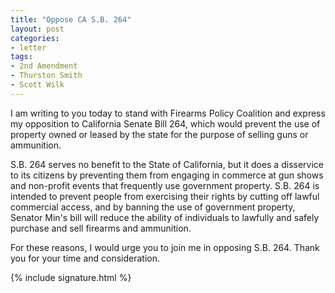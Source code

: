 ```yaml
---
title: "Oppose CA S.B. 264"
layout: post
categories:
- letter
tags:
- 2nd Amendment
- Thurston Smith
- Scott Wilk
---
```


I am writing to you today to stand with Firearms Policy Coalition and express my opposition to California Senate Bill 264, which would prevent the use of property owned or leased by the state for the purpose of selling guns or ammunition.

S.B. 264 serves no benefit to the State of California, but it does a disservice to its citizens by preventing them from engaging in commerce at gun shows and non-profit events that frequently use government property. S.B. 264 is intended to prevent people from exercising their rights by cutting off lawful commercial access, and by banning the use of government property, Senator Min's bill will reduce the ability of individuals to lawfully and safely purchase and sell firearms and ammunition.

For these reasons, I would urge you to join me in opposing S.B. 264. Thank you for your time and consideration.

{% include signature.html %}
